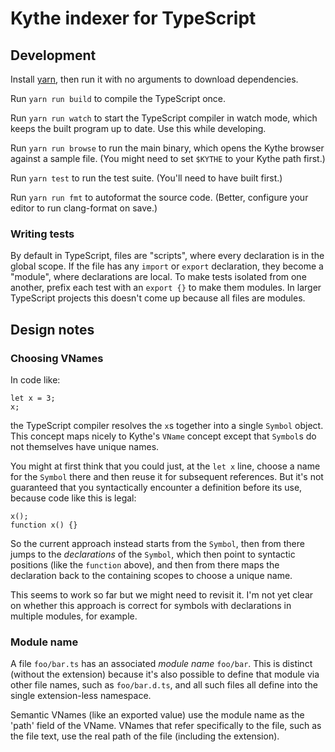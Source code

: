 # Kythe indexer for TypeScript

## Development

Install [yarn](https://yarnpkg.com/), then run it with no arguments to download
dependencies.

Run `yarn run build` to compile the TypeScript once.

Run `yarn run watch` to start the TypeScript compiler in watch mode, which
keeps the built program up to date.  Use this while developing.

Run `yarn run browse` to run the main binary, which opens the Kythe browser
against a sample file.  (You might need to set `$KYTHE` to your Kythe path
first.)

Run `yarn test` to run the test suite.  (You'll need to have built first.)

Run `yarn run fmt` to autoformat the source code.  (Better, configure your
editor to run clang-format on save.)

### Writing tests

By default in TypeScript, files are "scripts", where every declaration is in
the global scope.  If the file has any `import` or `export` declaration, they
become a "module", where declarations are local.  To make tests isolated from
one another, prefix each test with an `export {}` to make them modules.  In
larger TypeScript projects this doesn't come up because all files are modules.

## Design notes

### Choosing VNames

In code like:

```
let x = 3;
x;
```

the TypeScript compiler resolves the `x`s together into a single `Symbol`
object.  This concept maps nicely to Kythe's `VName` concept except that
`Symbol`s do not themselves have unique names.

You might at first think that you could just, at the `let x` line, choose
a name for the `Symbol` there and then reuse it for subsequent references.
But it's not guaranteed that you syntactically encounter a definition
before its use, because code like this is legal:

```
x();
function x() {}
```

So the current approach instead starts from the `Symbol`, then from
there jumps to the *declarations* of the `Symbol`, which then point to
syntactic positions (like the `function` above), and then from there
maps the declaration back to the containing scopes to choose a unique
name.

This seems to work so far but we might need to revisit it.  I'm not yet
clear on whether this approach is correct for symbols with declarations
in multiple modules, for example.

### Module name

A file `foo/bar.ts` has an associated *module name* `foo/bar`.  This is
distinct (without the extension) because it's also possible to define that
module via other file names, such as `foo/bar.d.ts`, and all such files all
define into the single extension-less namespace.

Semantic VNames (like an exported value) use the module name as the 'path'
field of the VName.  VNames that refer specifically to the file, such as
the file text, use the real path of the file (including the extension).
